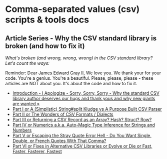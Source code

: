 # Comma-separated values (csv) scripts & tools docs



## Article Series - Why the CSV standard library is broken (and how to fix it)

_What's broken (and wrong, wrong, wrong) in the CSV standard library? Let's count the ways:_


Reminder:  Dear [James Edward Gray II](https://twitter.com/JEG2), We love you. We thank your for your code.
You're a genius. You're a beautiful.
Please, please, please - these articles are NOT about you.
It's about the code and how to fix it.


- [Introduction - I Apologize - Sorry, Sorry, Sorry - Why the standard CSV library author deserves our hugs and thank yous and why new giants are wanted »](sorry-sorry-sorry.md)
- [Part I or A (Simplistic) String#split Kludge vs A Purpose Built CSV Parser](why-the-csv-stdlib-is-broken.md)
- [Part II or The Wonders of CSV Formats / Dialects](csv-formats.md)
- [Part III or Returning a CSV Record as an Array? Hash? Struct? Row?](csv-array-hash-struct.md)
- [Part IV or Numerics a.k.a. Auto-Magic Type Inference for Strings and Numbers](csv-numerics.md)
- [Part V or Escaping the Stray Quote Error Hell - Do You Want Single, Double, or French Quotes With That Comma?](csv-quotes.md)
- [Part VI or Fixes in Alternative CSV Libraries or Evolve or Die or Fast, Faster, Fasterer, Fastest](csv-libraries.md)

